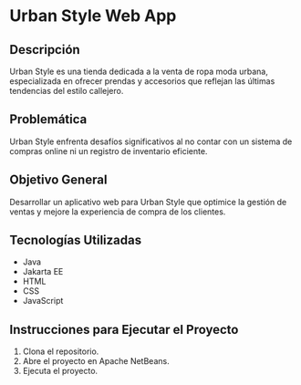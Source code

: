 # Urban Style Web App

## Descripción

Urban Style es una tienda dedicada a la venta de ropa moda urbana, especializada en ofrecer prendas y accesorios que reflejan las últimas tendencias del estilo callejero.

## Problemática

Urban Style enfrenta desafíos significativos al no contar con un sistema de compras online ni un registro de inventario eficiente.

## Objetivo General

Desarrollar un aplicativo web para Urban Style que optimice la gestión de ventas y mejore la experiencia de compra de los clientes.

## Tecnologías Utilizadas

- Java
- Jakarta EE
- HTML
- CSS
- JavaScript

## Instrucciones para Ejecutar el Proyecto

1. Clona el repositorio.
2. Abre el proyecto en Apache NetBeans.
3. Ejecuta el proyecto.
